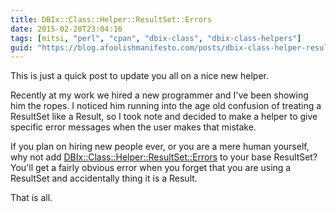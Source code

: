 ```yaml
---
title: DBIx::Class::Helper::ResultSet::Errors
date: 2015-02-20T23:04:16
tags: [mitsi, "perl", "cpan", "dbix-class", "dbix-class-helpers"]
guid: "https://blog.afoolishmanifesto.com/posts/dbix-class-helper-resultset-errors"
---
```

This is just a quick post to update you all on a nice new helper.

Recently at my work we hired a new programmer and I've been showing him the
ropes.  I noticed him running into the age old confusion of treating a ResultSet
like a Result, so I took note and decided to make a helper to give specific
error messages when the user makes that mistake.

If you plan on hiring new people ever, or you are a mere human yourself, why not
add
[DBIx::Class::Helper::ResultSet::Errors](https://metacpan.org/pod/release/FREW/DBIx-Class-Helpers-2.025000/lib/DBIx/Class/Helper/ResultSet/Errors.pm)
to your base ResultSet?  You'll get a fairly obvious error when you forget that
you are using a ResultSet and accidentally thing it is a Result.

That is all.
